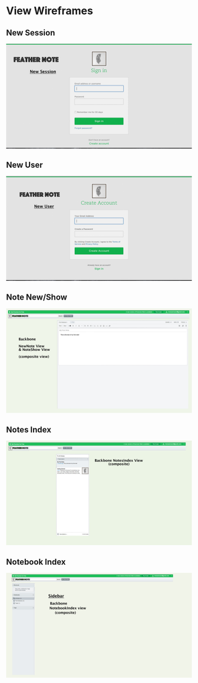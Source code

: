 # View Wireframes

## New Session
![new-session]

## New User
![new-user]

## Note New/Show
![note-new-show]

## Notes Index
![notes-index]

## Notebook Index
![notebook-index]

[new-session]: ./wireframes/new_session.png
[new-user]: ./wireframes/new_user.png
[note-new-show]: ./wireframes/note_new_show.png
[notes-index]: ./wireframes/notes_index.png
[notebook-index]: ./wireframes/notebook_index.png
